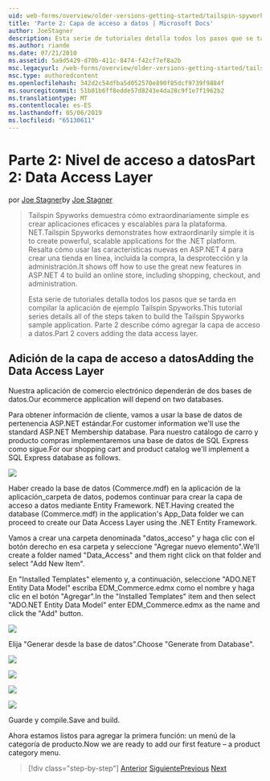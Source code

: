 ```yaml
---
uid: web-forms/overview/older-versions-getting-started/tailspin-spyworks/tailspin-spyworks-part-2
title: 'Parte 2: Capa de acceso a datos | Microsoft Docs'
author: JoeStagner
description: Esta serie de tutoriales detalla todos los pasos que se tarda en compilar la aplicación de ejemplo Tailspin Spyworks. Parte 2 describe cómo agregar la capa de acceso a datos.
ms.author: riande
ms.date: 07/21/2010
ms.assetid: 5a9d5429-d70b-411c-8474-f42cf7ef8a2b
msc.legacyurl: /web-forms/overview/older-versions-getting-started/tailspin-spyworks/tailspin-spyworks-part-2
msc.type: authoredcontent
ms.openlocfilehash: 342d2c54dfba5d052570e890f85dcf9739f9884f
ms.sourcegitcommit: 51b01b6ff8edde57d8243e4da28c9f1e7f1962b2
ms.translationtype: MT
ms.contentlocale: es-ES
ms.lasthandoff: 05/06/2019
ms.locfileid: "65130611"
---
```

# <a name="part-2-data-access-layer"></a><span data-ttu-id="81f88-104">Parte 2: Nivel de acceso a datos</span><span class="sxs-lookup"><span data-stu-id="81f88-104">Part 2: Data Access Layer</span></span>

<span data-ttu-id="81f88-105">por [Joe Stagner](https://github.com/JoeStagner)</span><span class="sxs-lookup"><span data-stu-id="81f88-105">by [Joe Stagner](https://github.com/JoeStagner)</span></span>

> <span data-ttu-id="81f88-106">Tailspin Spyworks demuestra cómo extraordinariamente simple es crear aplicaciones eficaces y escalables para la plataforma. NET.</span><span class="sxs-lookup"><span data-stu-id="81f88-106">Tailspin Spyworks demonstrates how extraordinarily simple it is to create powerful, scalable applications for the .NET platform.</span></span> <span data-ttu-id="81f88-107">Resalta cómo usar las características nuevas en ASP.NET 4 para crear una tienda en línea, incluida la compra, la desprotección y la administración.</span><span class="sxs-lookup"><span data-stu-id="81f88-107">It shows off how to use the great new features in ASP.NET 4 to build an online store, including shopping, checkout, and administration.</span></span>
> 
> <span data-ttu-id="81f88-108">Esta serie de tutoriales detalla todos los pasos que se tarda en compilar la aplicación de ejemplo Tailspin Spyworks.</span><span class="sxs-lookup"><span data-stu-id="81f88-108">This tutorial series details all of the steps taken to build the Tailspin Spyworks sample application.</span></span> <span data-ttu-id="81f88-109">Parte 2 describe cómo agregar la capa de acceso a datos.</span><span class="sxs-lookup"><span data-stu-id="81f88-109">Part 2 covers adding the data access layer.</span></span>

## <a id="_Toc260221668"></a>  <span data-ttu-id="81f88-110">Adición de la capa de acceso a datos</span><span class="sxs-lookup"><span data-stu-id="81f88-110">Adding the Data Access Layer</span></span>

<span data-ttu-id="81f88-111">Nuestra aplicación de comercio electrónico dependerán de dos bases de datos.</span><span class="sxs-lookup"><span data-stu-id="81f88-111">Our ecommerce application will depend on two databases.</span></span>

<span data-ttu-id="81f88-112">Para obtener información de cliente, vamos a usar la base de datos de pertenencia ASP.NET estándar.</span><span class="sxs-lookup"><span data-stu-id="81f88-112">For customer information we'll use the standard ASP.NET Membership database.</span></span> <span data-ttu-id="81f88-113">Para nuestro catálogo de carro y producto compras implementaremos una base de datos de SQL Express como sigue.</span><span class="sxs-lookup"><span data-stu-id="81f88-113">For our shopping cart and product catalog we'll implement a SQL Express database as follows.</span></span>

![](tailspin-spyworks-part-2/_static/image1.jpg)

<span data-ttu-id="81f88-114">Haber creado la base de datos (Commerce.mdf) en la aplicación de la aplicación\_carpeta de datos, podemos continuar para crear la capa de acceso a datos mediante Entity Framework. NET.</span><span class="sxs-lookup"><span data-stu-id="81f88-114">Having created the database (Commerce.mdf) in the application's App\_Data folder we can proceed to create our Data Access Layer using the .NET Entity Framework.</span></span>

<span data-ttu-id="81f88-115">Vamos a crear una carpeta denominada "datos\_acceso" y haga clic con el botón derecho en esa carpeta y seleccione "Agregar nuevo elemento".</span><span class="sxs-lookup"><span data-stu-id="81f88-115">We'll create a folder named "Data\_Access" and them right click on that folder and select "Add New Item".</span></span>

<span data-ttu-id="81f88-116">En "Installed Templates" elemento y, a continuación, seleccione "ADO.NET Entity Data Model" escriba EDM\_Commerce.edmx como el nombre y haga clic en el botón "Agregar".</span><span class="sxs-lookup"><span data-stu-id="81f88-116">In the "Installed Templates" item and then select "ADO.NET Entity Data Model" enter EDM\_Commerce.edmx as the name and click the "Add" button.</span></span>

![](tailspin-spyworks-part-2/_static/image2.jpg)

<span data-ttu-id="81f88-117">Elija "Generar desde la base de datos".</span><span class="sxs-lookup"><span data-stu-id="81f88-117">Choose "Generate from Database".</span></span>

![](tailspin-spyworks-part-2/_static/image1.png)

![](tailspin-spyworks-part-2/_static/image2.png)

![](tailspin-spyworks-part-2/_static/image3.png)

![](tailspin-spyworks-part-2/_static/image3.jpg)

<span data-ttu-id="81f88-118">Guarde y compile.</span><span class="sxs-lookup"><span data-stu-id="81f88-118">Save and build.</span></span>

<span data-ttu-id="81f88-119">Ahora estamos listos para agregar la primera función: un menú de la categoría de producto.</span><span class="sxs-lookup"><span data-stu-id="81f88-119">Now we are ready to add our first feature – a product category menu.</span></span>

> [!div class="step-by-step"]
> <span data-ttu-id="81f88-120">[Anterior](tailspin-spyworks-part-1.md)
> [Siguiente](tailspin-spyworks-part-3.md)</span><span class="sxs-lookup"><span data-stu-id="81f88-120">[Previous](tailspin-spyworks-part-1.md)
[Next](tailspin-spyworks-part-3.md)</span></span>

